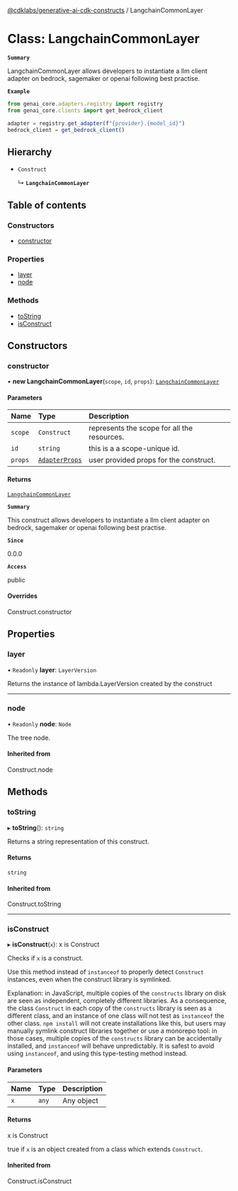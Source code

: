 [@cdklabs/generative-ai-cdk-constructs](../README.md) / LangchainCommonLayer

# Class: LangchainCommonLayer

**`Summary`**

LangchainCommonLayer allows developers to instantiate a llm client adapter on bedrock, sagemaker or openai following best practise.

**`Example`**

```ts
from genai_core.adapters.registry import registry
from genai_core.clients import get_bedrock_client

adapter = registry.get_adapter(f"{provider}.{model_id}")
bedrock_client = get_bedrock_client()
```

## Hierarchy

- `Construct`

  ↳ **`LangchainCommonLayer`**

## Table of contents

### Constructors

- [constructor](LangchainCommonLayer.md#constructor)

### Properties

- [layer](LangchainCommonLayer.md#layer)
- [node](LangchainCommonLayer.md#node)

### Methods

- [toString](LangchainCommonLayer.md#tostring)
- [isConstruct](LangchainCommonLayer.md#isconstruct)

## Constructors

### constructor

• **new LangchainCommonLayer**(`scope`, `id`, `props`): [`LangchainCommonLayer`](LangchainCommonLayer.md)

#### Parameters

| Name | Type | Description |
| :------ | :------ | :------ |
| `scope` | `Construct` | represents the scope for all the resources. |
| `id` | `string` | this is a a scope-unique id. |
| `props` | [`AdapterProps`](../interfaces/AdapterProps.md) | user provided props for the construct. |

#### Returns

[`LangchainCommonLayer`](LangchainCommonLayer.md)

**`Summary`**

This construct allows developers to instantiate a llm client adapter on bedrock, sagemaker or openai following best practise.

**`Since`**

0.0.0

**`Access`**

public

#### Overrides

Construct.constructor

## Properties

### layer

• `Readonly` **layer**: `LayerVersion`

Returns the instance of lambda.LayerVersion created by the construct

___

### node

• `Readonly` **node**: `Node`

The tree node.

#### Inherited from

Construct.node

## Methods

### toString

▸ **toString**(): `string`

Returns a string representation of this construct.

#### Returns

`string`

#### Inherited from

Construct.toString

___

### isConstruct

▸ **isConstruct**(`x`): x is Construct

Checks if `x` is a construct.

Use this method instead of `instanceof` to properly detect `Construct`
instances, even when the construct library is symlinked.

Explanation: in JavaScript, multiple copies of the `constructs` library on
disk are seen as independent, completely different libraries. As a
consequence, the class `Construct` in each copy of the `constructs` library
is seen as a different class, and an instance of one class will not test as
`instanceof` the other class. `npm install` will not create installations
like this, but users may manually symlink construct libraries together or
use a monorepo tool: in those cases, multiple copies of the `constructs`
library can be accidentally installed, and `instanceof` will behave
unpredictably. It is safest to avoid using `instanceof`, and using
this type-testing method instead.

#### Parameters

| Name | Type | Description |
| :------ | :------ | :------ |
| `x` | `any` | Any object |

#### Returns

x is Construct

true if `x` is an object created from a class which extends `Construct`.

#### Inherited from

Construct.isConstruct
